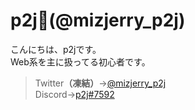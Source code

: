 # p2j📛(@mizjerry_p2j)
こんにちは、p2jです。<br>Web系を主に扱ってる初心者です。<br>
> Twitter<b>（凍結）</b>→<a href="https://twitter.com/mizjerry_p2j">@mizjerry_p2j</a><br>
> Discord→<a href="https://discord.com/users/832219200641564723">p2j#7592</a>

